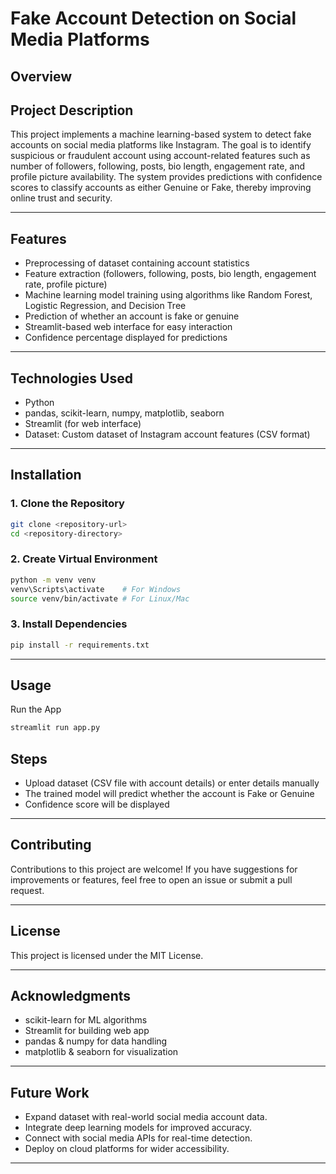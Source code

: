# Fake Account Detection on Social Media Platforms

## Overview
## Project Description

This project implements a machine learning-based system to detect fake accounts on social media platforms like Instagram. The goal is to identify suspicious or fraudulent account
using account-related features such as number of followers, following, posts, bio length, engagement rate, and profile picture availability.
The system provides predictions with confidence scores to classify accounts as either Genuine or Fake, thereby improving online trust and security.


---

## Features
- Preprocessing of dataset containing account statistics
- Feature extraction (followers, following, posts, bio length, engagement rate, profile picture)
- Machine learning model training using algorithms like Random Forest, Logistic Regression, and Decision Tree
- Prediction of whether an account is fake or genuine
- Streamlit-based web interface for easy interaction
- Confidence percentage displayed for predictions


---

## Technologies Used
- Python
- pandas, scikit-learn, numpy, matplotlib, seaborn
- Streamlit (for web interface)
- Dataset: Custom dataset of Instagram account features (CSV format)


---

## Installation

### 1. Clone the Repository
```bash
git clone <repository-url>
cd <repository-directory>
```

### 2. Create Virtual Environment
```bash
python -m venv venv
venv\Scripts\activate    # For Windows
source venv/bin/activate # For Linux/Mac
```

### 3. Install Dependencies
```bash
pip install -r requirements.txt
```

---

## Usage
Run the App
```bash
streamlit run app.py
```


## Steps
- Upload dataset (CSV file with account details) or enter details manually
- The trained model will predict whether the account is Fake or Genuine
- Confidence score will be displayed

---

## Contributing
Contributions to this project are welcome! If you have suggestions for improvements or features, feel free to open an issue or submit a pull request.

---

## License
This project is licensed under the MIT License.

---

## Acknowledgments
- scikit-learn for ML algorithms
- Streamlit for building web app
- pandas & numpy for data handling
- matplotlib & seaborn for visualization
---
## Future Work
- Expand dataset with real-world social media account data.
- Integrate deep learning models for improved accuracy.
- Connect with social media APIs for real-time detection.
- Deploy on cloud platforms for wider accessibility.
- --

